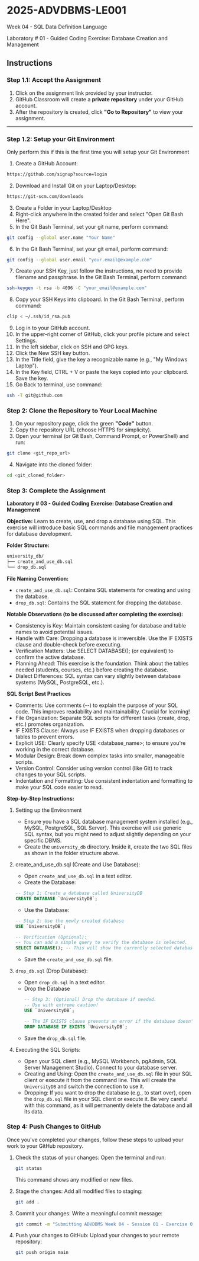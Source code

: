 # **2025-ADVDBMS-LE001**
Week 04 - SQL Data Definition Language

Laboratory # 01 - Guided Coding Exercise: Database Creation and Management

## **Instructions**

### **Step 1.1: Accept the Assignment**

   1. Click on the assignment link provided by your instructor.
   2. GitHub Classroom will create a **private repository** under your GitHub account.
   3. After the repository is created, click **"Go to Repository"** to view your assignment.

---

### **Step 1.2: Setup your Git Environment**
Only perform this if this is the first time you will setup your Git Environment

   1. Create a GitHub Account:
   ```bash
   https://github.com/signup?source=login
   ```
      
   2. Download and Install Git on your Laptop/Desktop:
   ```bash
   https://git-scm.com/downloads
   ```
   
   3. Create a Folder in your Laptop/Desktop
   4. Right-click anywhere in the created folder and select "Open Git Bash Here".
   5. In the Git Bash Terminal, set your git name, perform command:
   ```bash
   git config --global user.name "Your Name"
   ```
   
   6. In the Git Bash Terminal, set your git email, perform command:
   ```bash
   git config --global user.email "your.email@example.com"
   ```
   
   7. Create your SSH Key, just follow the instructions, no need to provide filename and passphrase. In the Git Bash Terminal, perform command:
   ```bash
   ssh-keygen -t rsa -b 4096 -C "your_email@example.com"
   ```
   
   8. Copy your SSH Keys into clipboard. In the Git Bash Terminal, perform command:
   ```bash
   clip < ~/.ssh/id_rsa.pub
   ```
   
   9. Log in to your GitHub account.
   10. In the upper-right corner of GitHub, click your profile picture and select Settings.
   11. In the left sidebar, click on SSH and GPG keys.
   12. Click the New SSH key button.
   13. In the Title field, give the key a recognizable name (e.g., "My Windows Laptop").
   14. In the Key field, CTRL + V or paste the keys copied into your clipboard. Save the key.
   15. Go Back to terminal, use command:
   ```bash
   ssh -T git@github.com
   ```

### **Step 2: Clone the Repository to Your Local Machine**

   1. On your repository page, click the green **"Code"** button.
   2. Copy the repository URL (choose HTTPS for simplicity).
   3. Open your terminal (or Git Bash, Command Prompt, or PowerShell) and run:
   
   ```bash
   git clone <git_repo_url>
   ```
   
   4. Navigate into the cloned folder:
   
   ```bash
   cd <git_cloned_folder>
   ```

### **Step 3: Complete the Assignment**

**Laboratory # 03 - Guided Coding Exercise: Database Creation and Management**

   **Objective:**
   Learn to create, use, and drop a database using SQL. This exercise will introduce basic SQL commands and file management practices for database development.

   **Folder Structure:**
   ```txt
   university_db/
   ├── create_and_use_db.sql
   └── drop_db.sql
   ```

   **File Naming Convention:**
   - `create_and_use_db.sql`: Contains SQL statements for creating and using the database.
   - `drop_db.sql`: Contains the SQL statement for dropping the database.

   **Notable Observations (to be discussed after completing the exercise):**
   - Consistency is Key: Maintain consistent casing for database and table names to avoid potential issues.
   - Handle with Care: Dropping a database is irreversible. Use the IF EXISTS clause and double-check before executing.
   - Verification Matters: Use SELECT DATABASE(); (or equivalent) to confirm the active database.
   - Planning Ahead: This exercise is the foundation. Think about the tables needed (students, courses, etc.) before creating the database.
   - Dialect Differences: SQL syntax can vary slightly between database systems (MySQL, PostgreSQL, etc.).

   **SQL Script Best Practices**
   - Comments: Use comments (--) to explain the purpose of your SQL code. This improves readability and maintainability. Crucial for learning!
   - File Organization: Separate SQL scripts for different tasks (create, drop, etc.) promotes organization.
   - IF EXISTS Clause: Always use IF EXISTS when dropping databases or tables to prevent errors.
   - Explicit USE: Clearly specify USE <database_name>; to ensure you're working in the correct database.
   - Modular Design: Break down complex tasks into smaller, manageable scripts.
   - Version Control: Consider using version control (like Git) to track changes to your SQL scripts.
   - Indentation and Formatting: Use consistent indentation and formatting to make your SQL code easier to read.

   **Step-by-Step Instructions:**

   1. Setting up the Environment
      - Ensure you have a SQL database management system installed (e.g., MySQL, PostgreSQL, SQL Server). This exercise will use generic SQL syntax, but you might need to adjust slightly depending on your specific DBMS.
      - Create the `university_db` directory. Inside it, create the two SQL files as shown in the folder structure above.
      
   2. create_and_use_db.sql (Create and Use Database):
      - Open `create_and_use_db.sql` in a text editor.
      - Create the Database:
      ```SQL
      -- Step 1: Create a database called UniversityDB
      CREATE DATABASE `UniversityDB`;
      ```
      
      - Use the Database:
      ```SQL
      -- Step 2: Use the newly created database
      USE `UniversityDB`;
      
      -- Verification (Optional): 
      -- You can add a simple query to verify the database is selected.
      SELECT DATABASE(); -- This will show the currently selected database.
      
      ```
      
      - Save the `create_and_use_db.sql` file.
      
   3. `drop_db.sql` (Drop Database):
      - Open `drop_db.sql` in a text editor.
      - Drop the Database
         ```SQL
         -- Step 3: (Optional) Drop the database if needed. 
         -- Use with extreme caution!
         USE `UniversityDB`;
         
         -- The IF EXISTS clause prevents an error if the database doesn't exist.
         DROP DATABASE IF EXISTS `UniversityDB`;

         ```
      - Save the `drop_db.sql` file.

   4. Executing the SQL Scripts:
      - Open your SQL client (e.g., MySQL Workbench, pgAdmin, SQL Server Management Studio). Connect to your database server.
      - Creating and Using: Open the `create_and_use_db.sql` file in your SQL client or execute it from the command line. This will create the `UniversityDB` and switch the connection to use it.
      - Dropping: If you want to drop the database (e.g., to start over), open the `drop_db.sql` file in your SQL client or execute it. Be very careful with this command, as it will permanently delete the database and all its data.

### **Step 4: Push Changes to GitHub**
Once you've completed your changes, follow these steps to upload your work to your GitHub repository.

1. Check the status of your changes:
   Open the terminal and run:
   
   ```bash
   git status
   ```
   This command shows any modified or new files.
   
2. Stage the changes:
   Add all modified files to staging:
   
   ```bash
   git add .
   ```
   
3. Commit your changes:
   Write a meaningful commit message:
   
   ```bash
   git commit -m "Submitting ADVDBMS Week 04 - Session 01 - Exercise 01"
   ```
   
4. Push your changes to GitHub:
   Upload your changes to your remote repository:
   
   ```bash
   git push origin main
   ```
